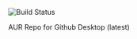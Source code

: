 ![Build Status](https://github.com/immackay/github-desktop-aur/workflows/Verify%20Package/badge.svg)

AUR Repo for Github Desktop (latest)
